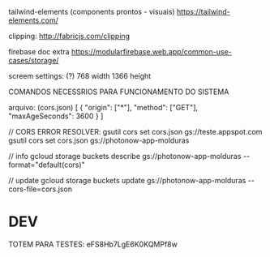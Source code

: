 tailwind-elements (components prontos - visuais)
https://tailwind-elements.com/

clipping:
http://fabricjs.com/clipping

firebase doc extra
https://modularfirebase.web.app/common-use-cases/storage/

screem settings: (?)
768 width
1366 height

COMANDOS NECESSRIOS PARA FUNCIONAMENTO DO SISTEMA

arquivo: (cors.json)
[
{
"origin": ["*"],
"method": ["GET"],
"maxAgeSeconds": 3600
}
]

// CORS ERROR RESOLVER:
gsutil cors set cors.json gs://teste.appspot.com
gsutil cors set cors.json gs://photonow-app-molduras

// info
gcloud storage buckets describe gs://photonow-app-molduras --format="default(cors)"

// update
gcloud storage buckets update gs://photonow-app-molduras --cors-file=cors.json

# DEV

TOTEM PARA TESTES: eFS8Hb7LgE6K0KQMPf8w